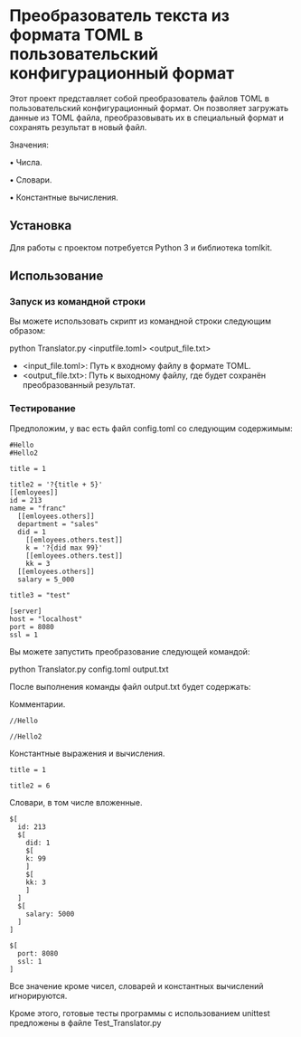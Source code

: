 # Преобразователь текста из формата TOML в пользовательский конфигурационный формат

Этот проект представляет собой преобразователь файлов TOML в пользовательский конфигурационный формат. Он позволяет загружать данные из TOML файла, преобразовывать их в специальный формат и сохранять результат в новый файл.

Значения:

• Числа.

• Словари.

• Константные вычисления.

## Установка

Для работы с проектом потребуется Python 3 и библиотека tomlkit.

## Использование

### Запуск из командной строки

Вы можете использовать скрипт из командной строки следующим образом:

python Translator.py <inputfile.toml> <output_file.txt>

- <input_file.toml>: Путь к входному файлу в формате TOML.
- <output_file.txt>: Путь к выходному файлу, где будет сохранён преобразованный результат.

### Тестирование

Предположим, у вас есть файл config.toml со следующим содержимым:

```
#Hello
#Hello2

title = 1

title2 = '?{title + 5}'
[[emloyees]]
id = 213
name = "franc"
  [[emloyees.others]]
  department = "sales"
  did = 1
    [[emloyees.others.test]]
    k = '?{did max 99}'
    [[emloyees.others.test]]
    kk = 3
  [[emloyees.others]]
  salary = 5_000

title3 = "test"

[server]
host = "localhost"
port = 8080
ssl = 1
```

Вы можете запустить преобразование следующей командой: 

python Translator.py config.toml output.txt

После выполнения команды файл output.txt будет содержать:

Комментарии.
```
//Hello

//Hello2
```
Константные выражения и вычисления.
```
title = 1

title2 = 6
```
Словари, в том числе вложенные.
```
$[
  id: 213 
  $[
    did: 1 
    $[
    k: 99 
    ]
    $[
    kk: 3 
    ]
  ]
  $[
    salary: 5000 
  ]
]

$[
  port: 8080 
  ssl: 1 
]
```
Все значение кроме чисел, словарей и константных вычислений игнорируются.


Кроме этого, готовые тесты программы с использованием unittest предложены в файле Test_Translator.py




